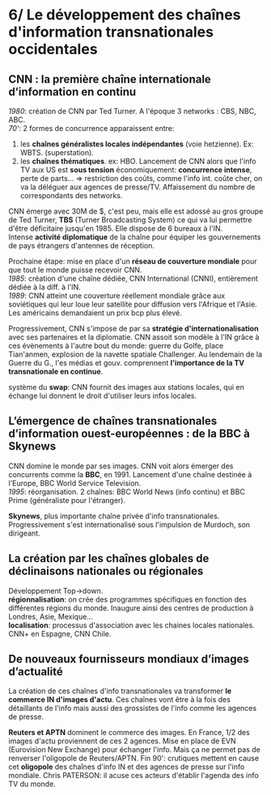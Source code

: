 # 6/ Le développement des chaînes d'information transnationales occidentales

## CNN : la première chaîne internationale d’information en continu

_1980_: création de CNN par Ted Turner. A l'époque 3 networks : CBS, NBC, ABC.  
_70'_: 2 formes de concurrence apparaissent entre:

1. les **chaînes généralistes locales indépendantes** (voie hetzienne). Ex: WBTS. (superstation).
2. les **chaînes thématiques**. ex: HBO.
Lancement de CNN alors que l'info TV aux US est **sous tension** économiquement: **concurrence intense**, perte de parts... => restriction des coûts, comme l'info int. coûte cher, on va la déléguer aux agences de presse/TV. Affaissement du nombre de correspondants des networks.

CNN émerge avec 30M de $, c'est peu, mais elle est adossé au gros groupe de Ted Turner, **TBS** (Turner Broadcasting System) ce qui va lui permettre d'être déficitaire jusqu'en 1985. Elle dispose de 6 bureaux à l'IN.  
Intense **activité diplomatique** de la chaîne pour équiper les gouvernements de pays étrangers d'antennes de réception.

Prochaine étape: mise en place d'un **réseau de couverture mondiale** pour que tout le monde puisse recevoir CNN.  
_1985_: création d'une chaîne dédiée, CNN International (CNNI), entièrement dédiée à la diff. à l'IN.  
_1989_: CNN atteint une couverture réellement mondiale grâce aux soviétiques qui leur loue leur satellite pour diffusion vers l'Afrique et l'Asie. Les américains demandaient un prix bcp plus élevé.

Progressivement, CNN s'impose de par sa **stratégie d'internationalisation** avec ses partenaires et la diplomatie. CNN assoit son modèle à l'IN grâce à ces évènements à l'autre bout du monde: guerre du Golfe, place Tian'anmen, explosion de la navette spatiale Challenger. Au lendemain de la Guerre du G., l'es médias et gouv. comprennent **l'importance de la TV transnationale en continue**.

système du **swap**: CNN fournit des images aux stations locales, qui en échange lui donnent le droit d'utiliser leurs infos locales.

## L’émergence de chaînes transnationales d’information ouest-européennes : de la BBC à Skynews

CNN domine le monde par ses images. CNN voit alors émerger des concurrents comme la **BBC**, en 1991. Lancement d'une chaîne destinée à l'Europe, BBC World Service Television.  
_1995_: réorganisation. 2 chaînes: BBC World News (info continu) et BBC Prime (généraliste pour l'étranger).

**Skynews**, plus importante chaîne privée d'info transnationales. Progressivement s'est internationalisé sous l'impulsion de Murdoch, son dirigeant.

## La création par les chaînes globales de déclinaisons nationales ou régionales

Développement Top->down.  
**régionnalisation**: on crée des programmes spécifiques en fonction des différentes régions du monde. Inaugure ainsi des centres de production à Londres, Asie, Mexique...  
**localisation**: processus d'association avec les chaines locales nationales. CNN+ en Espagne, CNN Chile.

## De nouveaux fournisseurs mondiaux d’images d’actualité

La création de ces chaînes d'info transnationales va transformer **le commerce IN d'images d'actu**. Ces chaînes vont être à la fois des détaillants de l'info mais aussi des grossistes de l'info comme les agences de presse.

**Reuters et APTN** dominent le commerce des images. En France, 1/2 des images d'actu proviennent de ces 2 agences. Mise en place de EVN (Eurovision New Exchange) pour échanger l'info. Mais ça ne permet pas de renverser l'oligopole de Reuters/APTN.
Fin 90': crutiques mettent en cause cet **oligopole** des chaînes d'info IN et des agences de presse sur l'info mondiale. Chris PATERSON: il acuse ces acteurs d'établir l'agenda des info TV du monde.
